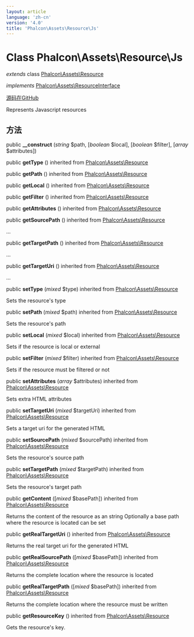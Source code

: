 ```yaml
---
layout: article
language: 'zh-cn'
version: '4.0'
title: 'Phalcon\Assets\Resource\Js'
---
```


# Class **Phalcon\Assets\Resource\Js**

*extends* class [Phalcon\Assets\Resource](/4.0/en/api/Phalcon_Assets_Resource)

*implements* [Phalcon\Assets\ResourceInterface](/4.0/en/api/Phalcon_Assets_ResourceInterface)

<a href="https://github.com/phalcon/cphalcon/tree/v4.0.0/phalcon/assets/resource/js.zep" class="btn btn-default btn-sm">源码在GitHub</a>

Represents Javascript resources

## 方法

public **__construct** (*string* $path, [*boolean* $local], [*boolean* $filter], [*array* $attributes])

public **getType** () inherited from [Phalcon\Assets\Resource](/4.0/en/api/Phalcon_Assets_Resource)

public **getPath** () inherited from [Phalcon\Assets\Resource](/4.0/en/api/Phalcon_Assets_Resource)

public **getLocal** () inherited from [Phalcon\Assets\Resource](/4.0/en/api/Phalcon_Assets_Resource)

public **getFilter** () inherited from [Phalcon\Assets\Resource](/4.0/en/api/Phalcon_Assets_Resource)

public **getAttributes** () inherited from [Phalcon\Assets\Resource](/4.0/en/api/Phalcon_Assets_Resource)

public **getSourcePath** () inherited from [Phalcon\Assets\Resource](/4.0/en/api/Phalcon_Assets_Resource)

...

public **getTargetPath** () inherited from [Phalcon\Assets\Resource](/4.0/en/api/Phalcon_Assets_Resource)

...

public **getTargetUri** () inherited from [Phalcon\Assets\Resource](/4.0/en/api/Phalcon_Assets_Resource)

...

public **setType** (*mixed* $type) inherited from [Phalcon\Assets\Resource](/4.0/en/api/Phalcon_Assets_Resource)

Sets the resource's type

public **setPath** (*mixed* $path) inherited from [Phalcon\Assets\Resource](/4.0/en/api/Phalcon_Assets_Resource)

Sets the resource's path

public **setLocal** (*mixed* $local) inherited from [Phalcon\Assets\Resource](/4.0/en/api/Phalcon_Assets_Resource)

Sets if the resource is local or external

public **setFilter** (*mixed* $filter) inherited from [Phalcon\Assets\Resource](/4.0/en/api/Phalcon_Assets_Resource)

Sets if the resource must be filtered or not

public **setAttributes** (*array* $attributes) inherited from [Phalcon\Assets\Resource](/4.0/en/api/Phalcon_Assets_Resource)

Sets extra HTML attributes

public **setTargetUri** (*mixed* $targetUri) inherited from [Phalcon\Assets\Resource](/4.0/en/api/Phalcon_Assets_Resource)

Sets a target uri for the generated HTML

public **setSourcePath** (*mixed* $sourcePath) inherited from [Phalcon\Assets\Resource](/4.0/en/api/Phalcon_Assets_Resource)

Sets the resource's source path

public **setTargetPath** (*mixed* $targetPath) inherited from [Phalcon\Assets\Resource](/4.0/en/api/Phalcon_Assets_Resource)

Sets the resource's target path

public **getContent** ([*mixed* $basePath]) inherited from [Phalcon\Assets\Resource](/4.0/en/api/Phalcon_Assets_Resource)

Returns the content of the resource as an string Optionally a base path where the resource is located can be set

public **getRealTargetUri** () inherited from [Phalcon\Assets\Resource](/4.0/en/api/Phalcon_Assets_Resource)

Returns the real target uri for the generated HTML

public **getRealSourcePath** ([*mixed* $basePath]) inherited from [Phalcon\Assets\Resource](/4.0/en/api/Phalcon_Assets_Resource)

Returns the complete location where the resource is located

public **getRealTargetPath** ([*mixed* $basePath]) inherited from [Phalcon\Assets\Resource](/4.0/en/api/Phalcon_Assets_Resource)

Returns the complete location where the resource must be written

public **getResourceKey** () inherited from [Phalcon\Assets\Resource](/4.0/en/api/Phalcon_Assets_Resource)

Gets the resource's key.